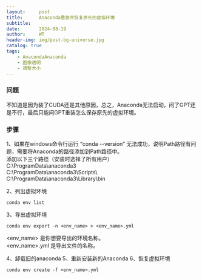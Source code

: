```yaml
---
layout:     post
title:      Anaconda重装并恢复原先的虚拟环境
subtitle:   
date:       2024-08-19
author:     WT
header-img: img/post-bg-universe.jpg
catalog: true
tags:
    - AnacondaAnaconda
    - 图像透明
    - 调整大小
---
```


### 问题
不知道是因为装了CUDA还是其他原因，总之，Anaconda无法启动，问了GPT还是不行，最后只能问GPT重装怎么保存原先的虚拟环境。


### 步骤

1、如果在windows命令行运行 “conda --version” 无法成功，说明Path路径有问题，需要将Anaconda的路径添加到Path路径中。  
添加以下三个路径（安装时选择了所有用户）  
C:\ProgramData\anaconda3  
C:\ProgramData\anaconda3\Scripts\  
C:\ProgramData\anaconda3\Library\bin    


2、列出虚拟环境
```
conda env list
```

3、导出虚拟环境

```
conda env export -n <env_name> > <env_name>.yml
```  
<env_name> 是你想要导出的环境名称。  
<env_name>.yml 是导出文件的名称。  


4、卸载旧的anaconda
5、重新安装新的Anaconda
6、恢复虚拟环境
```
conda env create -f <env_name>.yml

```











 


